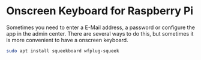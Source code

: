 
# Onscreen Keyboard for Raspberry Pi

Sometimes you need to enter a E-Mail address, a password or configure the app in the admin center.
There are several ways to do this, but sometimes it is more convenient to have a onscreen keyboard.

```bash
sudo apt install squeekboard wfplug-squeek
```
